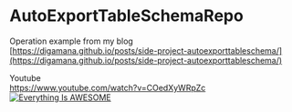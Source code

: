 # AutoExportTableSchemaRepo


Operation example from my blog  
[https://digamana.github.io/posts/side-project-autoexporttableschema/](https://digamana.github.io/posts/side-project-autoexporttableschema/)

Youtube  
https://www.youtube.com/watch?v=COedXyWRpZc  
[![Everything Is AWESOME](https://img.youtube.com/vi/COedXyWRpZc/0.jpg )](https://www.youtube.com/watch?v=COedXyWRpZc "Everything Is AWESOME")
